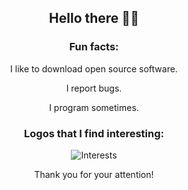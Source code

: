 <div align="center">

## Hello there 🙋‍♂️

### Fun facts:

I like to download open source software.
  
I report bugs.
  
I program sometimes.

### Logos that I find interesting:

![Interests](https://skillicons.dev/icons?i=rust,linux,ros,github,bash,latex&perline=3&theme=light)
  
Thank you for your attention!
